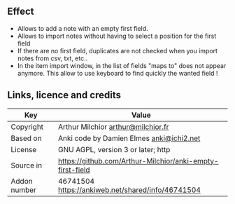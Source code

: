 
## Effect
* Allows to add a note with an empty first field. 
* Allows to import notes without having to select a position for the
  first field
* If there are no first field, duplicates are not checked when you
  import notes from csv, txt, etc..
* In the item import window, in the list of fields "maps to" does not
  appear anymore. This allow to use keyboard to find quickly the wanted field !

## Links, licence and credits

Key         |Value
------------|-------------------------------------------------------------------
Copyright   |Arthur Milchior <arthur@milchior.fr>
Based on    |Anki code by Damien Elmes <anki@ichi2.net>
License     |GNU AGPL, version 3 or later; http|//www.gnu.org/licenses/agpl.html
Source in   | https://github.com/Arthur-Milchior/anki-empty-first-field
Addon number| 46741504  https://ankiweb.net/shared/info/46741504
